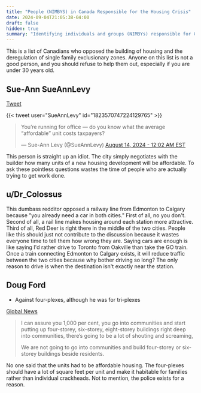 ```yaml
---
title: "People (NIMBYS) in Canada Responsible for the Housing Crisis"
date: 2024-09-04T21:05:38-04:00
draft: false
hidden: true
summary: "Identifying individuals and groups (NIMBYs) responsible for Canada's housing crisis due to opposing new construction and deregulation."
---
```


This is a list of Canadians who opposed the building of housing and the deregulation of single family exclusionary zones. Anyone on this list is not a good person, and you should refuse to help them out, especially if you are under 30 years old.

## Sue-Ann SueAnnLevy

[Tweet](https://x.com/SueAnnLevy/status/1823570747224129765)

{{< tweet user="SueAnnLevy" id="1823570747224129765" >}}

> You’re running for office — do you know what the average “affordable” unit costs taxpayers?
>
> — Sue-Ann Levy (@SueAnnLevy) [August 14, 2024 - 12:02 AM EST](https://x.com/SueAnnLevy/status/1823570747224129765)

This person is straight up an idiot. The city simply negotiates with the builder how many units of a new housing development will be affordable. To ask these pointless questions wastes the time of people who are actually trying to get work done.

## u/Dr_Colossus

This dumbass redditor opposed a railway line from Edmonton to Calgary because "you already need a car in both cities." First of all, no you don't. Second of all, a rail line makes housing around each station more attractive. Third of all, Red Deer is right there in the middle of the two cities. People like this should just not contribute to the discussion because it wastes everyone time to tell them how wrong they are. Saying cars are enough is like saying I'd rather drive to Toronto from Oakville than take the GO train. Once a train connecting Edmonton to Calgary exists, it will reduce traffic between the two cities because why bother driving so long? The only reason to drive is when the destination isn't exactly near the station.

## Doug Ford

- Against four-plexes, although he was for tri-plexes

[Global News](https://globalnews.ca/news/10374953/premier-ford-rules-out-ontario-wide-fourplex-policy/)

> I can assure you 1,000 per cent, you go into communities and start putting up four-storey, six-storey, eight-storey buildings right deep into communities, there’s going to be a lot of shouting and screaming,
>
> We are not going to go into communities and build four-storey or six-storey buildings beside residents.

No one said that the units had to be affordable housing. The four-plexes should have a lot of square feet per unit and make it habitable for families rather than individual crackheads. Not to mention, the police exists for a reason.
